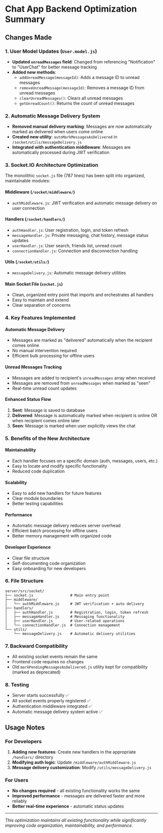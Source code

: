 # Chat App Backend Optimization Summary

## Changes Made

### 1. User Model Updates (`User.model.js`)

- **Updated `unreadMessages` field**: Changed from referencing "Notification" to "UserChat" for better message tracking
- **Added new methods**:
  - `addUnreadMessage(messageId)`: Adds a message ID to unread messages
  - `removeUnreadMessage(messageId)`: Removes a message ID from unread messages
  - `clearUnreadMessages()`: Clears all unread messages
  - `getUnreadCount()`: Returns the count of unread messages

### 2. Automatic Message Delivery System

- **Removed manual delivery marking**: Messages are now automatically marked as delivered when users come online
- **Created new utility**: `autoMarkMessagesAsDelivered` in `/socket/utils/messageDelivery.js`
- **Integrated with authentication middleware**: Messages are automatically processed during JWT verification

### 3. Socket.IO Architecture Optimization

The monolithic `socket.js` file (787 lines) has been split into organized, maintainable modules:

#### **Middleware** (`/socket/middleware/`)

- `authMiddleware.js`: JWT verification and automatic message delivery on user connection

#### **Handlers** (`/socket/handlers/`)

- `authHandler.js`: User registration, login, and token refresh
- `messageHandler.js`: Private messaging, chat history, message status updates
- `userHandler.js`: User search, friends list, unread count
- `connectionHandler.js`: Connection and disconnection handling

#### **Utils** (`/socket/utils/`)

- `messageDelivery.js`: Automatic message delivery utilities

#### **Main Socket File** (`socket.js`)

- Clean, organized entry point that imports and orchestrates all handlers
- Easy to maintain and extend
- Clear separation of concerns

### 4. Key Features Implemented

#### **Automatic Message Delivery**

- Messages are marked as "delivered" automatically when the recipient comes online
- No manual intervention required
- Efficient bulk processing for offline users

#### **Unread Messages Tracking**

- Messages are added to recipient's `unreadMessages` array when received
- Messages are removed from `unreadMessages` when marked as "seen"
- Real-time unread count updates

#### **Enhanced Status Flow**

1. **Sent**: Message is saved to database
2. **Delivered**: Message is automatically marked when recipient is online OR when recipient comes online later
3. **Seen**: Message is marked when user explicitly views the chat

### 5. Benefits of the New Architecture

#### **Maintainability**

- Each handler focuses on a specific domain (auth, messages, users, etc.)
- Easy to locate and modify specific functionality
- Reduced code duplication

#### **Scalability**

- Easy to add new handlers for future features
- Clear module boundaries
- Better testing capabilities

#### **Performance**

- Automatic message delivery reduces server overhead
- Efficient batch processing for offline users
- Better memory management with organized code

#### **Developer Experience**

- Clear file structure
- Self-documenting code organization
- Easy onboarding for new developers

### 6. File Structure

```
server/src/socket/
├── socket.js                 # Main entry point
├── middleware/
│   └── authMiddleware.js     # JWT verification + auto delivery
├── handlers/
│   ├── authHandler.js        # Registration, login, token refresh
│   ├── messageHandler.js     # Messaging functionality
│   ├── userHandler.js        # User-related operations
│   └── connectionHandler.js  # Connection management
└── utils/
    └── messageDelivery.js    # Automatic delivery utilities
```

### 7. Backward Compatibility

- All existing socket events remain the same
- Frontend code requires no changes
- Old `markPendingMessagesAsDelivered.js` utility kept for compatibility (marked as deprecated)

### 8. Testing

- Server starts successfully ✅
- All socket events properly registered ✅
- Authentication middleware integrated ✅
- Automatic message delivery system active ✅

## Usage Notes

### For Developers

1. **Adding new features**: Create new handlers in the appropriate `/handlers/` directory
2. **Modifying auth logic**: Update `/middleware/authMiddleware.js`
3. **Message delivery customization**: Modify `/utils/messageDelivery.js`

### For Users

- **No changes required** - all existing functionality works the same
- **Improved performance** - messages are delivered faster and more reliably
- **Better real-time experience** - automatic status updates

---

_This optimization maintains all existing functionality while significantly improving code organization, maintainability, and performance._
